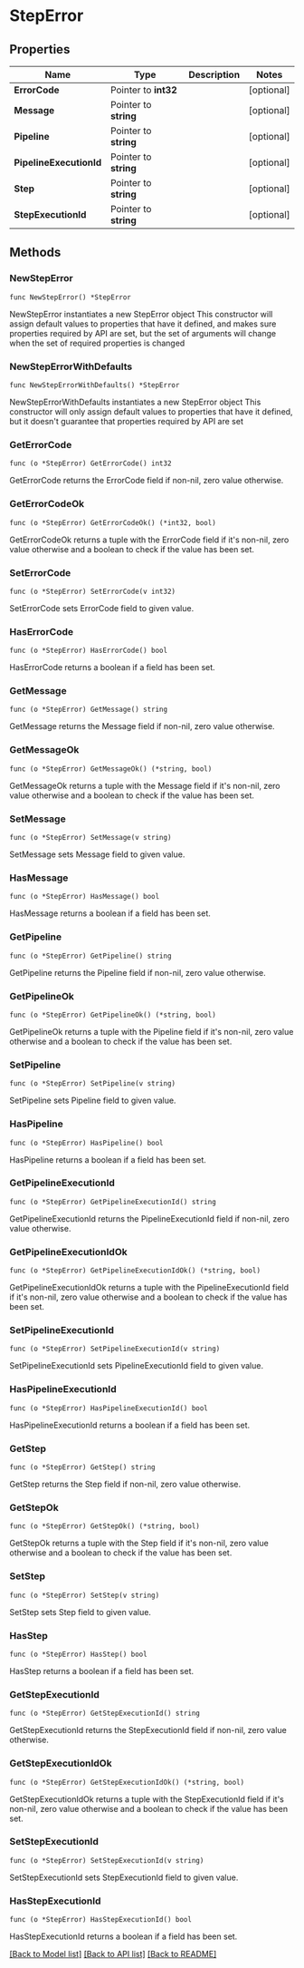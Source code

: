 # StepError

## Properties

Name | Type | Description | Notes
------------ | ------------- | ------------- | -------------
**ErrorCode** | Pointer to **int32** |  | [optional] 
**Message** | Pointer to **string** |  | [optional] 
**Pipeline** | Pointer to **string** |  | [optional] 
**PipelineExecutionId** | Pointer to **string** |  | [optional] 
**Step** | Pointer to **string** |  | [optional] 
**StepExecutionId** | Pointer to **string** |  | [optional] 

## Methods

### NewStepError

`func NewStepError() *StepError`

NewStepError instantiates a new StepError object
This constructor will assign default values to properties that have it defined,
and makes sure properties required by API are set, but the set of arguments
will change when the set of required properties is changed

### NewStepErrorWithDefaults

`func NewStepErrorWithDefaults() *StepError`

NewStepErrorWithDefaults instantiates a new StepError object
This constructor will only assign default values to properties that have it defined,
but it doesn't guarantee that properties required by API are set

### GetErrorCode

`func (o *StepError) GetErrorCode() int32`

GetErrorCode returns the ErrorCode field if non-nil, zero value otherwise.

### GetErrorCodeOk

`func (o *StepError) GetErrorCodeOk() (*int32, bool)`

GetErrorCodeOk returns a tuple with the ErrorCode field if it's non-nil, zero value otherwise
and a boolean to check if the value has been set.

### SetErrorCode

`func (o *StepError) SetErrorCode(v int32)`

SetErrorCode sets ErrorCode field to given value.

### HasErrorCode

`func (o *StepError) HasErrorCode() bool`

HasErrorCode returns a boolean if a field has been set.

### GetMessage

`func (o *StepError) GetMessage() string`

GetMessage returns the Message field if non-nil, zero value otherwise.

### GetMessageOk

`func (o *StepError) GetMessageOk() (*string, bool)`

GetMessageOk returns a tuple with the Message field if it's non-nil, zero value otherwise
and a boolean to check if the value has been set.

### SetMessage

`func (o *StepError) SetMessage(v string)`

SetMessage sets Message field to given value.

### HasMessage

`func (o *StepError) HasMessage() bool`

HasMessage returns a boolean if a field has been set.

### GetPipeline

`func (o *StepError) GetPipeline() string`

GetPipeline returns the Pipeline field if non-nil, zero value otherwise.

### GetPipelineOk

`func (o *StepError) GetPipelineOk() (*string, bool)`

GetPipelineOk returns a tuple with the Pipeline field if it's non-nil, zero value otherwise
and a boolean to check if the value has been set.

### SetPipeline

`func (o *StepError) SetPipeline(v string)`

SetPipeline sets Pipeline field to given value.

### HasPipeline

`func (o *StepError) HasPipeline() bool`

HasPipeline returns a boolean if a field has been set.

### GetPipelineExecutionId

`func (o *StepError) GetPipelineExecutionId() string`

GetPipelineExecutionId returns the PipelineExecutionId field if non-nil, zero value otherwise.

### GetPipelineExecutionIdOk

`func (o *StepError) GetPipelineExecutionIdOk() (*string, bool)`

GetPipelineExecutionIdOk returns a tuple with the PipelineExecutionId field if it's non-nil, zero value otherwise
and a boolean to check if the value has been set.

### SetPipelineExecutionId

`func (o *StepError) SetPipelineExecutionId(v string)`

SetPipelineExecutionId sets PipelineExecutionId field to given value.

### HasPipelineExecutionId

`func (o *StepError) HasPipelineExecutionId() bool`

HasPipelineExecutionId returns a boolean if a field has been set.

### GetStep

`func (o *StepError) GetStep() string`

GetStep returns the Step field if non-nil, zero value otherwise.

### GetStepOk

`func (o *StepError) GetStepOk() (*string, bool)`

GetStepOk returns a tuple with the Step field if it's non-nil, zero value otherwise
and a boolean to check if the value has been set.

### SetStep

`func (o *StepError) SetStep(v string)`

SetStep sets Step field to given value.

### HasStep

`func (o *StepError) HasStep() bool`

HasStep returns a boolean if a field has been set.

### GetStepExecutionId

`func (o *StepError) GetStepExecutionId() string`

GetStepExecutionId returns the StepExecutionId field if non-nil, zero value otherwise.

### GetStepExecutionIdOk

`func (o *StepError) GetStepExecutionIdOk() (*string, bool)`

GetStepExecutionIdOk returns a tuple with the StepExecutionId field if it's non-nil, zero value otherwise
and a boolean to check if the value has been set.

### SetStepExecutionId

`func (o *StepError) SetStepExecutionId(v string)`

SetStepExecutionId sets StepExecutionId field to given value.

### HasStepExecutionId

`func (o *StepError) HasStepExecutionId() bool`

HasStepExecutionId returns a boolean if a field has been set.


[[Back to Model list]](../README.md#documentation-for-models) [[Back to API list]](../README.md#documentation-for-api-endpoints) [[Back to README]](../README.md)


